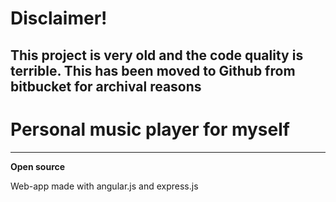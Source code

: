 # Disclaimer!
## This project is very old and the code quality is terrible. This has been moved to Github from bitbucket for archival reasons


# Personal music player for myself #

-----
**Open source**


Web-app made with angular.js and express.js
